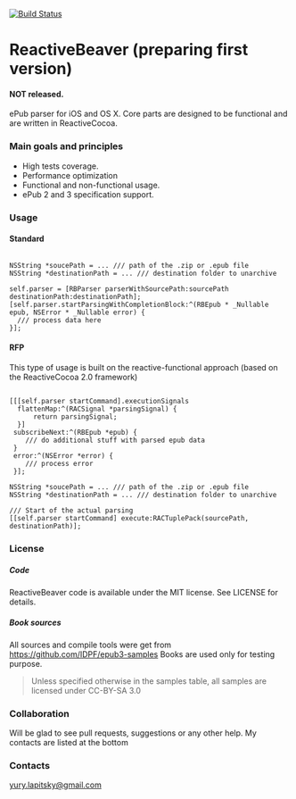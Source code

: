 [![Build    Status](https://travis-ci.org/skyylex/ReactiveBeaver.svg?branch=master)](https://travis-ci.org/skyylex/ReactiveBeaver)

# ReactiveBeaver (preparing first version)
#### NOT released.
ePub parser for iOS and OS X.
Core parts are designed to be functional and are written in ReactiveCocoa.

### Main goals and principles

- High tests coverage.
- Performance optimization
- Functional and non-functional usage.
- ePub 2 and 3 specification support.

### Usage
#### Standard

```objc

NSString *soucePath = ... /// path of the .zip or .epub file
NSString *destinationPath = ... /// destination folder to unarchive

self.parser = [RBParser parserWithSourcePath:sourcePath destinationPath:destinationPath];
[self.parser.startParsingWithCompletionBlock:^(RBEpub * _Nullable epub, NSError * _Nullable error) {
  /// process data here
}];

```
#### RFP
This type of usage is built on the reactive-functional approach (based on the ReactiveCocoa 2.0 framework)

```objc

[[[self.parser startCommand].executionSignals
  flattenMap:^(RACSignal *parsingSignal) {
      return parsingSignal;
  }]
 subscribeNext:^(RBEpub *epub) {
    /// do additional stuff with parsed epub data
 }
 error:^(NSError *error) {
    /// process error
 }];

NSString *soucePath = ... /// path of the .zip or .epub file
NSString *destinationPath = ... /// destination folder to unarchive

/// Start of the actual parsing
[[self.parser startCommand] execute:RACTuplePack(sourcePath, destinationPath)];

```

### License
##### Code
ReactiveBeaver code is available under the MIT license. See LICENSE for details.

##### Book sources
All sources and compile tools were get from https://github.com/IDPF/epub3-samples
Books are used only for testing purpose.
> Unless specified otherwise in the samples table, all samples are licensed under CC-BY-SA 3.0

### Collaboration
Will be glad to see pull requests, suggestions or any other help. My contacts are listed at the bottom

### Contacts
yury.lapitsky@gmail.com
